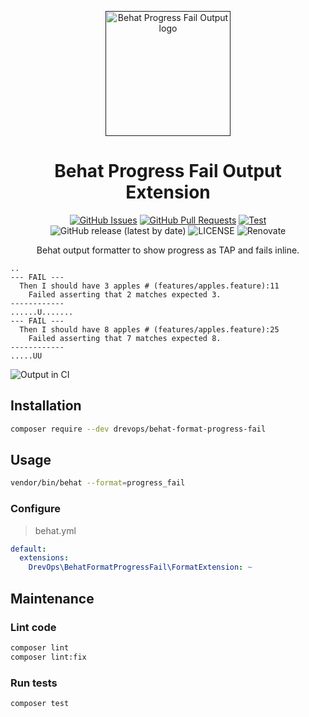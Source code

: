 <p align="center">
  <a href="" rel="noopener">
  <img width=200px height=200px src="https://placehold.jp/000000/ffffff/200x200.png?text=Behat+Progress+Fail+Output&css=%7B%22border-radius%22%3A%22%20100px%22%7D" alt="Behat Progress Fail Output logo"></a>
</p>

<h1 align="center">Behat Progress Fail Output Extension</h1>

<div align="center">

[![GitHub Issues](https://img.shields.io/github/issues/drevops/behat-format-progress-fail.svg)](https://github.com/drevops/behat-format-progress-fail/issues)
[![GitHub Pull Requests](https://img.shields.io/github/issues-pr/drevops/behat-format-progress-fail.svg)](https://github.com/drevops/behat-format-progress-fail/pulls)
[![Test](https://github.com/drevops/behat-format-progress-fail/actions/workflows/test.yml/badge.svg)](https://github.com/drevops/behat-format-progress-fail/actions/workflows/test.yml)
![GitHub release (latest by date)](https://img.shields.io/github/v/release/drevops/behat-format-progress-fail)
![LICENSE](https://img.shields.io/github/license/drevops/behat-format-progress-fail)
![Renovate](https://img.shields.io/badge/renovate-enabled-green?logo=renovatebot)

</div>

<p align="center">Behat output formatter to show progress as TAP and fails inline.
    <br>
</p>

```
..
--- FAIL ---
  Then I should have 3 apples # (features/apples.feature):11
    Failed asserting that 2 matches expected 3.
------------
......U.......
--- FAIL ---
  Then I should have 8 apples # (features/apples.feature):25
    Failed asserting that 7 matches expected 8.
------------
.....UU
```

![Output in CI](https://cloud.githubusercontent.com/assets/378794/26039517/1765b812-395f-11e7-9932-dd1aa43a97d4.png)

## Installation

```bash
composer require --dev drevops/behat-format-progress-fail
```

## Usage

```bash
vendor/bin/behat --format=progress_fail
```

### Configure

>behat.yml
```yaml
default:
  extensions:
    DrevOps\BehatFormatProgressFail\FormatExtension: ~
```

## Maintenance

### Lint code

```bash
composer lint
composer lint:fix
```

### Run tests

```bash
composer test
```
